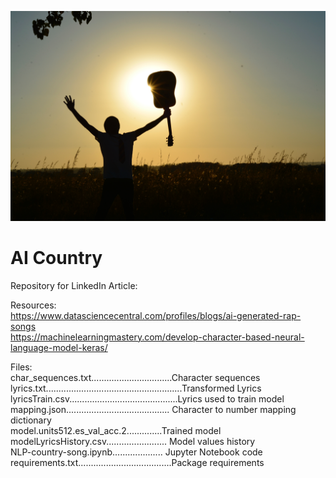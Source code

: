![](https://github.com/ghavranek/NLP-country-song/blob/master/guitar.jpg)

<h1> AI Country</h1>

Repository for LinkedIn Article:  


Resources:<br>
https://www.datasciencecentral.com/profiles/blogs/ai-generated-rap-songs<br>
https://machinelearningmastery.com/develop-character-based-neural-language-model-keras/<br>


Files:<br>
char_sequences.txt................................Character sequences<br>
lyrics.txt......................................................Transformed Lyrics<br>
lyricsTrain.csv...........................................Lyrics used to train model<br>
mapping.json.........................................              Character to number mapping dictionary<br>
model.units512.es_val_acc.2..............Trained model<br>
modelLyricsHistory.csv........................   Model values history<br>
NLP-country-song.ipynb....................   Jupyter Notebook code<br>
requirements.txt.....................................Package requirements<br>


